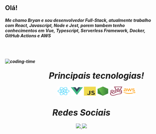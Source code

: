 ## Olá!
<h5><b><i> Me chamo Bryan e sou desenvolvedor Full-Stack, atualmente trabalho com React, Javascript, Node e Jest, porem tambem tenho conhecimentos em Vue, Typescript, Serverless Framework, Docker, GitHub Actions e AWS
<br>
<br>
<br>
<br>
<div  align="center"> 
  <div style="display: inline_block"><br>
    <img align="left" height="120" alt="coding-time" src="code.gif">
    <h1 align="center">Principais tecnologias!</h1>
      <img align="center" height="30" width="40" alt="react-original" src="https://github.com/devicons/devicon/blob/master/icons/react/react-original.svg">
      <img align="center" height="30" width="40" alt="vue-icon" src="https://github.com/devicons/devicon/blob/master/icons/vuejs/vuejs-original.svg">
      <img align="center" height="30" width="40" src="https://github.com/devicons/devicon/blob/master/icons/javascript/javascript-original.svg">
      <img align="center" height="30" width="40" alt="node-icon" src="https://github.com/devicons/devicon/blob/master/icons/nodejs/nodejs-original.svg">        
      <img align="center" height="30" width="40" alt="jest-plain" src="https://github.com/devicons/devicon/blob/master/icons/jest/jest-plain.svg">
      <img align="center" height="30" width="40" alt="node-icon" src="https://github.com/devicons/devicon/blob/master/icons/amazonwebservices/amazonwebservices-plain-wordmark.svg">    
   </div>  
  <h1 align="center">Redes Sociais</h1>
    <a href = "mailto: bryanwrutter96@gmail.com">
      <img width="30" src="https://cdn-icons-png.flaticon.com/512/5968/5968534.png">
    </a>
    <a href = "https://www.linkedin.com/in/bwrutter/">
      <img width="25" src="https://cdn-icons-png.flaticon.com/512/174/174857.png">
    </a>
</div>
